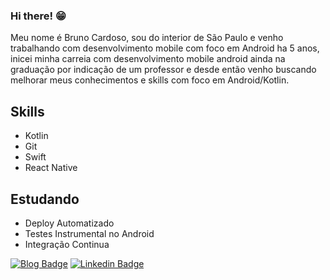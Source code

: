 ### Hi there! 😁

Meu nome é Bruno Cardoso, sou do interior de São Paulo e venho trabalhando com desenvolvimento mobile com foco em Android ha 5 anos, inicei minha carreia com desenvolvimento mobile android ainda na graduação por indicação de um professor e desde então venho buscando melhorar meus conhecimentos e skills com foco em Android/Kotlin.

## Skills
- Kotlin
- Git
- Swift
- React Native

## Estudando
- Deploy Automatizado
- Testes Instrumental no Android
- Integração Continua

[![Blog Badge](https://img.shields.io/badge/Blog-Medium-black)](https://medium.com/@brunohenrique774)
[![Linkedin Badge](https://img.shields.io/badge/-LinkedIn-blue?style=flat-square&logo=Linkedin&logoColor=white&link=https://www.linkedin.com/in/brunoh/)](https://www.linkedin.com/in/brunoh/)

